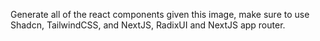 Generate all of the react components given this image, make sure to use Shadcn, TailwindCSS, and NextJS, RadixUI and NextJS app router.
